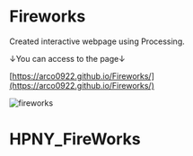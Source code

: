 # Fireworks
Created interactive webpage using Processing. 

↓You can access to the page↓

[https://arco0922.github.io/Fireworks/](https://arco0922.github.io/Fireworks/)

![fireworks](https://user-images.githubusercontent.com/52741042/95649051-8c8a6c00-0b16-11eb-9030-c638d415b6d9.PNG)
# HPNY_FireWorks
